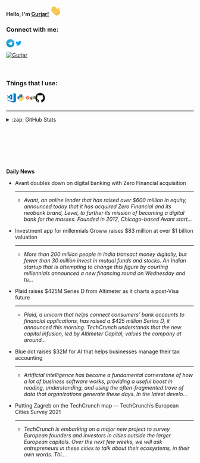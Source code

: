 #### Hello, I'm [Gurjar!](https://GurjarKing.github.io) <img src="https://raw.githubusercontent.com/ABSphreak/ABSphreak/master/gifs/Hi.gif" width="30px"></h2>


### Connect with me:

[<img align="left" alt="Gurjar | Telegram" width="22px" src="https://raw.githubusercontent.com/github/explore/80688e429a7d4ef2fca1e82350fe8e3517d3494d/topics/telegram/telegram.png" />][Telegram]
[<img align="left" alt="Gurjar | Twitter" width="22px" src="https://raw.githubusercontent.com/github/explore/80688e429a7d4ef2fca1e82350fe8e3517d3494d/topics/twitter/twitter.png" />][Twitter]
<br >
<br >
<a href="https://github.com/GurjarKing"><img src="https://komarev.com/ghpvc/?username=GurjarKing" alt="Gurjar" /></a> <br />
<br />
<br />
<!-- <br >

![](https://visitor-badge.glitch.me/badge?page_id=GurjarKing)

<br /> -->

### Things that I use:

[<img align="left" alt="Visual Studio Code" width="26px" src="https://raw.githubusercontent.com/github/explore/80688e429a7d4ef2fca1e82350fe8e3517d3494d/topics/visual-studio-code/visual-studio-code.png" />][VSCode]
[<img align="left" alt="Python" width="26px" src="https://raw.githubusercontent.com/github/explore/80688e429a7d4ef2fca1e82350fe8e3517d3494d/topics/python/python.png" />][Python]
[<img align="left" alt="Git" width="26px" src="https://raw.githubusercontent.com/github/explore/80688e429a7d4ef2fca1e82350fe8e3517d3494d/topics/git/git.png" />][Git]
[<img align="left" alt="GitHub" width="26px" src="https://raw.githubusercontent.com/github/explore/78df643247d429f6cc873026c0622819ad797942/topics/github/github.png" />][Github]

<br />
<br />

---
<details>
  <summary>:zap: GitHub Stats</summary>

<img align="left" alt="Gurjar's Github Stats" src="https://github-readme-stats.vercel.app/api?username=GurjarKing&show_icons=true&hide_border=true&count_private=true&include_all_commit=true&theme=algolia" />

</details>

<!-- ### 🔔 My latest tweet
<a href="https://twitter.com/Gurjar_King43" target="_blank">
	<img src="https://github.com/GurjarKing/GurjarKing/raw/master/tweet.png" width="70%" align="center" alt="Click to view on Twitter" title="My latest tweet, as an image"/>
</a> -->
<br>

<pre>

</pre>

<!-- **Quote of the hour:**

{qoth}

~ {qoth_author}
<pre>

</pre> -->
<br>
<pre>


</pre>
<strong>Daily News</strong>
  
  - Avant doubles down on digital banking with Zero Financial acquisition
     <hr/>
     
      - *Avant, an online lender that has raised over $600 million in equity, announced today that it has acquired Zero Financial and its neobank brand, Level, to further its mission of becoming a digital bank for the masses. Founded in 2012, Chicago-based Avant start…*
     
  - Investment app for millennials Groww raises $83 million at over $1 billion valuation
      <hr/>
      
      - *More than 200 million people in India transact money digitally, but fewer than 30 million invest in mutual funds and stocks. An Indian startup that is attempting to change this figure by courting millennials announced a new financing round on Wednesday and tu…*
      
  - Plaid raises $425M Series D from Altimeter as it charts a post-Visa future
      <hr/>
      
      - *Plaid, a unicorn that helps connect consumers’ bank accounts to financial applications, has raised a $425 million Series D, it announced this morning. TechCrunch understands that the new capital infusion, led by Altimeter Capital, values the company at around…*
      
  - Blue dot raises $32M for AI that helps businesses manage their tax accounting
      <hr/>
      
      - *Artificial intelligence has become a fundamental cornerstone of how a lot of business software works, providing a useful boost in reading, understanding, and using the often-fragmented trove of data that organizations generate these days. In the latest develo…*
       
  - Putting Zagreb on the TechCrunch map — TechCrunch’s European Cities Survey 2021
      <hr/>
       
       - *TechCrunch is embarking on a major new project to survey European founders and investors in cities outside the larger European capitals. Over the next few weeks, we will ask entrepreneurs in these cities to talk about their ecosystems, in their own words. Thi…*
      

<br />

[VSCode]: https://code.visualstudio.com/
[Python]: https://www.python.org/
[Git]: https://git-scm.com/
[Github]: https://github.com/
[Telegram]: https://t.me/Gurjar_King/
[Twitter]: https://twitter.com/Gurjar_King43/
